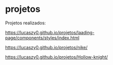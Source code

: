 # projetos
 Projetos realizados:
 
https://lucaszy0.github.io/projetos/laading-page/components/styles/index.html

https://lucaszy0.github.io/projetos/nike/

https://lucaszy0.github.io/projetos/Hollow-knight/
